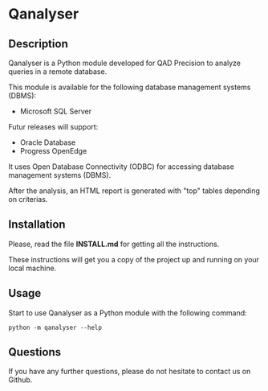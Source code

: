# Qanalyser

## Description

Qanalyser is a Python module developed for QAD Precision to analyze queries in a remote database.

This module is available for the following database management systems (DBMS):

- Microsoft SQL Server

Futur releases will support:

- Oracle Database
- Progress OpenEdge

It uses Open Database Connectivity (ODBC) for accessing database management systems (DBMS).

After the analysis, an HTML report is generated with "top" tables depending on criterias.

## Installation

Please, read the file **INSTALL.md** for getting all the instructions.

These instructions will get you a copy of the project up and running on your local machine.

## Usage

Start to use Qanalyser as a Python module with the following command:

    python -m qanalyser --help

## Questions

If you have any further questions, please do not hesitate to contact us on Github.
